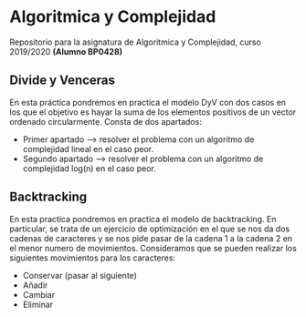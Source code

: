 # Algoritmica y Complejidad
Repositorio para la asignatura de Algoritmica y Complejidad, curso 2019/2020 **(Alumno BP0428)**

## Divide y Venceras
En esta práctica pondremos en practica el modelo DyV con dos casos en los que el objetivo es hayar la suma de los elementos 
positivos de un vector ordenado circularmente. Consta de dos apartados:

- Primer apartado --> resolver el problema con un algoritmo de complejidad lineal en el caso peor.
- Segundo apartado --> resolver el problema con un algoritmo de complejidad log(n) en el caso peor.

## Backtracking
En esta practica pondremos en practica el modelo de backtracking. En particular, se trata de un ejercicio de optimización en el que se nos da dos cadenas de caracteres y se nos pide pasar de la cadena 1 a la cadena 2 en el menor numero de movimientos.
Consideramos que se pueden realizar los siguientes movimientos para los caracteres:

- Conservar (pasar al siguiente)
- Añadir 
- Cambiar 
- Eliminar
